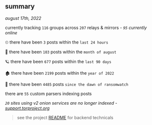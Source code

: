 
## summary
_august 17th, 2022_

currently tracking `116` groups across `207` relays & mirrors - _`95` currently online_

⏲ there have been `3` posts within the `last 24 hours`

🦈 there have been `103` posts within the `month of august`

🪐 there have been `677` posts within the `last 90 days`

🏚 there have been `2199` posts within the `year of 2022`

🦕 there have been `4485` posts `since the dawn of ransomwatch`

there are `55` custom parsers indexing posts

_`20` sites using v2 onion services are no longer indexed - [support.torproject.org](https://support.torproject.org/onionservices/v2-deprecation/)_

> see the project [README](https://github.com/joshhighet/ransomwatch#ransomwatch--) for backend technicals
